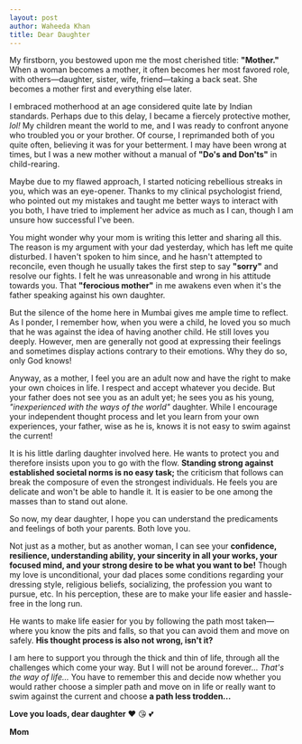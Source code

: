 ```yaml
---
layout: post
author: Waheeda Khan
title: Dear Daughter
---
```


My firstborn, you bestowed upon me the most cherished title: **"Mother."** When a woman becomes a mother, it often becomes her most favored role, with others—daughter, sister, wife, friend—taking a back seat. She becomes a mother first and everything else later.  

I embraced motherhood at an age considered quite late by Indian standards. Perhaps due to this delay, I became a fiercely protective mother, *lol!* My children meant the world to me, and I was ready to confront anyone who troubled you or your brother. Of course, I reprimanded both of you quite often, believing it was for your betterment. I may have been wrong at times, but I was a new mother without a manual of **"Do's and Don'ts"** in child-rearing.  

Maybe due to my flawed approach, I started noticing rebellious streaks in you, which was an eye-opener. Thanks to my clinical psychologist friend, who pointed out my mistakes and taught me better ways to interact with you both, I have tried to implement her advice as much as I can, though I am unsure how successful I've been.  

You might wonder why your mom is writing this letter and sharing all this. The reason is my argument with your dad yesterday, which has left me quite disturbed. I haven't spoken to him since, and he hasn't attempted to reconcile, even though he usually takes the first step to say **"sorry"** and resolve our fights. I felt he was unreasonable and wrong in his attitude towards you. That **"ferocious mother"** in me awakens even when it's the father speaking against his own daughter.  

But the silence of the home here in Mumbai gives me ample time to reflect. As I ponder, I remember how, when you were a child, he loved you so much that he was against the idea of having another child. He still loves you deeply. However, men are generally not good at expressing their feelings and sometimes display actions contrary to their emotions. Why they do so, only God knows!  

Anyway, as a mother, I feel you are an adult now and have the right to make your own choices in life. I respect and accept whatever you decide. But your father does not see you as an adult yet; he sees you as his young, *"inexperienced with the ways of the world"* daughter. While I encourage your independent thought process and let you learn from your own experiences, your father, wise as he is, knows it is not easy to swim against the current!  

It is his little darling daughter involved here. He wants to protect you and therefore insists upon you to go with the flow. **Standing strong against established societal norms is no easy task;** the criticism that follows can break the composure of even the strongest individuals. He feels you are delicate and won't be able to handle it. It is easier to be one among the masses than to stand out alone.  

So now, my dear daughter, I hope you can understand the predicaments and feelings of both your parents. Both love you.  

Not just as a mother, but as another woman, I can see your **confidence, resilience, understanding ability, your sincerity in all your works, your focused mind, and your strong desire to be what you want to be!** Though my love is unconditional, your dad places some conditions regarding your dressing style, religious beliefs, socializing, the profession you want to pursue, etc. In his perception, these are to make your life easier and hassle-free in the long run.  

He wants to make life easier for you by following the path most taken—where you know the pits and falls, so that you can avoid them and move on safely. **His thought process is also not wrong, isn't it?**  

I am here to support you through the thick and thin of life, through all the challenges which come your way. But I will not be around forever... *That's the way of life...* You have to remember this and decide now whether you would rather choose a simpler path and move on in life or really want to swim against the current and choose **a path less trodden...**  

**Love you loads, dear daughter** ❤️ 😘 💕  

**Mom**  
